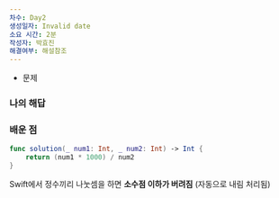 ```yaml
---
차수: Day2
생성일자: Invalid date
소요 시간: 2분
작성자: 박효진
해결여부: 해설참조
---
```

- 문제
    
      
    

### 나의 해답

  

### 배운 점

```Swift
func solution(_ num1: Int, _ num2: Int) -> Int {
    return (num1 * 1000) / num2
}
```

Swift에서 정수끼리 나눗셈을 하면 **소수점 이하가 버려짐** (자동으로 내림 처리됨)